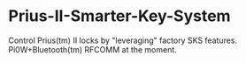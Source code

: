 # Prius-II-Smarter-Key-System
Control Prius(tm) II locks by "leveraging" factory SKS features. Pi0W+Bluetooth(tm) RFCOMM at the moment.
